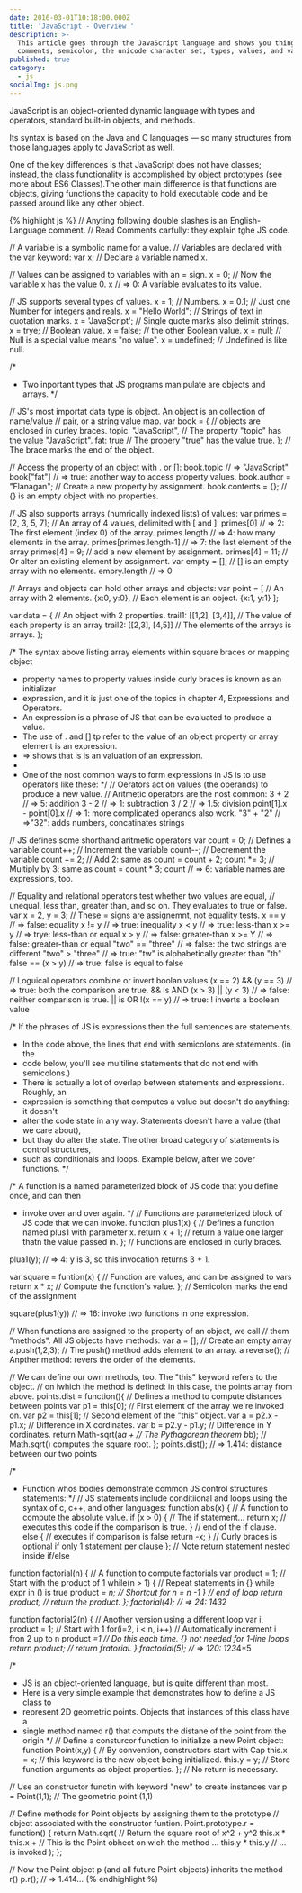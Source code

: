 ```yaml
---
date: 2016-03-01T10:18:00.000Z
title: 'JavaScript - Overview '
description: >-
  This article goes through the JavaScript language and shows you things like
  comments, semicolon, the unicode character set, types, values, and variables.
published: true
category:
  - js
socialImg: js.png
---
```

JavaScript is an object-oriented dynamic language with types and operators, standard built-in objects, and methods. 

Its syntax is based on the Java and C languages — so many structures from those languages apply to JavaScript as well. 

One of the key differences is that JavaScript does not have classes; instead, the class functionality is accomplished by object prototypes (see more about ES6 Classes).The other main difference is that functions are objects, giving functions the capacity to hold executable code and be passed around like any other object.


{% highlight js %}
// Anyting following double slashes is an English-Language comment.
// Read Comments carfully: they explain tghe JS code.

// A variable is a symbolic name for a value.
// Variables are declared with the var keyword:
var x;				// Declare a variable named x.

// Values can be assigned to variables with an = sign.
x = 0;				// Now the variable x has the value 0.
x				// => 0: A variable evaluates to its value.

// JS supports several types of values.
x = 1;				// Numbers.
x = 0.1;			// Just one Number for integers and reals.
x = "Hello World";		// Strings of text in quotation marks.
x = 'JavaScript';		// Single quote marks also delimit strings.
x = trye;			// Boolean value.
x = false;			// the other Boolean value.
x = null;			// Null is a special value means "no value".
x = undefined;			// Undefined is like null.

/*
 * Two inportant types that JS programs manipulate are objects and arrays.
 */

// JS's most importat data type is object. An object is an collection of name/value
// pair, or a string value map.
var book = {			// objects are enclosed in curley braces.
	topic: "JavaScript",	// The property "topic" has the value "JavaScript".
	fat: true		// The propery "true" has the value true.
};				// The brace marks the end of the object.

// Access the property of an object with . or []:
book.topic			// => "JavaScript"
book["fat"]			// => true: another way to access property values.
book.author = "Flanagan";	// Create a new property by assignment.
book.contents = {};		// {} is an empty object with no properties.

// JS also supports arrays (numrically indexed lists) of values:
var primes = [2, 3, 5, 7];	// An array of 4 values, delimited with [ and ].
primes[0]			// => 2: The first element (index 0) of the array.
primes.length			// => 4: how many elements in the array.
primes[primes.length-1]		// => 7: the last element of the array
primes[4] = 9;			// add a new element by assignment.
primes[4] = 11;			// Or alter an existing element by assignment.
var empty = [];			// [] is an empty array with no elements.
empry.length			// => 0

// Arrays and objects can hold other arrays and objects:
var point = [			// An array with 2 elements.
	{x:0, y:0},		// Each element is an object.
	{x:1, y:1}
];

var data = {			// An object with 2 properties.
	trail1: [[1,2], [3,4]],	// The value of each property is an array
	trail2: [[2,3], [4,5]]	// The elements of the arrays is arrays.
};

/* The syntax above listing array elements within square braces or mapping object
 * property names to property values inside curly braces is known as an initializer
 * expression, and it is just one of the topics in chapter 4, Expressions and Operators.
 * An expression is a phrase of JS that can be evaluated to produce a value.
 * The use of . and [] tp refer to the value of an object property or array element is an expression.
 * => shows that is is an valuation of an expression.
 *
 * One of the nost common ways to form expressions in JS is to use operators like these:
 */
// Oerators act on values (the operands) to produce a new value.
// Aritmetic operators are the nost common:
3 + 2 				// => 5: addition
3 - 2				// => 1: subtraction
3 / 2				// => 1.5: division
point[1].x - point[0].x		// => 1: more complicated operands also work.
"3" + "2"			// =>"32": adds numbers, concatinates strings

// JS defines some shorthand aritmetic operators
var count = 0;			// Defines a variable
count++;			// Increment the variable
count--;			// Decrement the variable
count += 2;			// Add 2: same as count = count + 2;
count *= 3;			// Multiply by 3: same as count = count * 3;
count 				// => 6: variable names are expressions, too.

// Equality and relational operators test whether two values are equal,
// unequal, less than, greater than, and so on. They evaluates to true or false.
var x = 2, y = 3;		// These = signs are assignemnt, not equality tests.
x == y				// => false: equality
x != y				// => true: inequality
x < y				// => true: less-than
x >= y				// => trye: less-than or equal
x > y				// => false: greater-than
x >= Y				// => false: greater-than or equal
"two" == "three"		// => false: the two strings are different
"two" > "three"			// => true: "tw" is alphabetically greater than "th"
false == (x > y)		// => true: false is equal to false

// Loguical operators combine or invert boolan values
(x == 2) && (y == 3)		// => true: both the comparison are true. && is AND
(x > 3) || (y < 3)		// => false: neither comparison is true. || is OR
!(x == y)			// => true: ! inverts a boolean value

/* If the phrases of JS is expressions then the full sentences are statements.
 * In the code above, the lines that end with semicolons are statements. (in the
 * code below, you'll see multiline statements that do not end with semicolons.)
 * There is actually a lot of overlap between statements and expressions. Roughly, an
 * expression is something that computes a value but doesn't do anything: it doesn't
 * alter the code state in any way. Statements doesn't have a value (that we care about),
 * but thay do alter the state. The other broad category of statements is control structures,
 * such as conditionals and loops. Example below, after we cover functions.
 */

/* A function is a named parameterized block of JS code that you define once, and can then
 * invoke over and over again.
 */
// Functions are parameterized block of JS code that we can invoke.
function plus1(x) {		// Defines a function named plus1 with parameter x.
	return x + 1;		// return a value one larger thatn the value passed in.
};				// Functions are enclosed in curly braces.

plua1(y);			// => 4: y is 3, so this invocation returns 3 + 1.

var square = funtion(x) {	// Function are values, and can be assigned to vars
	return x * x;		// Compute the function's value.
};				// Semicolon marks the end of the assignment

square(plus1(y))		// => 16: invoke two functions in one expression.

// When functions are assigned to the property of an object, we call
// them "methods". All JS objects have methods:
var a = [];			// Create an empty array
a.push(1,2,3);			// The push() method adds element to an array.
a reverse();			// Anpther method: revers the order of the elements.

// We can define our own methods, too. The "this" keyword refers to the object.
// on lwhich the method is defined: in this case, the points array from above.
points.dist = function(){	// Defines a method to compute distances between points
	var p1 = this[0];	// First element of the array we're invoked on.
	var p2 = this[1];	// Second element of the "this" object.
	var a = p2.x - p1.x;	// Difference in X cordinates.
	var b = p2.y - p1.y;	// Difference in Y cordinates.
	return Math-sqrt(a*a +	// The Pythagorean theorem
			b*b);	// Math.sqrt() computes the square root.
};
points.dist();			// => 1.414: distance between our two points

/*
 * Function whos bodies demonstrate common JS control structures statements:
 */
// JS statements include conditiional and loops using the syntax of c, c++, and other languages:
function abs(x) {		// A function to compute the absolute value.
	if (x > 0) {		// The if statement...
		return x;	// executes this code if the comparison is true.
	}			// end of the if clause.
	else {			// executes if comparison is false
		return -x;
	}			// Curly braces is optional if only 1 statement per clause
};				// Note return statement nested inside if/else

function factorial(n) {		// A function to compute factorials
	var product = 1;	// Start with the product of 1
	while(n > 1) {		// Repeat statements in {} while expr in () is true
		product *= n;	// Shortcut for n = n -1
	}			// end of loop
	return product;		// return the product.
};
factorial(4);			// => 24: 1*4*3*2

function factorial2(n) {	// Another version using a different loop
	var i, product = 1;	// Start with 1
	for(i=2, i < n, i++)	// Automatically increment i fron 2 up to n
		product *=1	// Do this each time. {} not needed for 1-line loops
	return product;		// return fratorial.
}
fractorial(5);			// => 120: 1*2*3*4*5

/*
 * JS is an object-oriented language, but is quite different than most.
 * Here is a very simple example that demonstrates how to define a JS class to
 * represent 2D geometric points. Objects that instances of this class have a
 * single method named r() that computs the distane of the point from the origin
 */
// Define a consturcor function to initialize a new Point object:
function Point(x,y) {		// By convention, constructors start with Cap
	this.x = x;		// this keyword is the new object being initialized.
	this.y = y;		// Store function arguments as object properties.
};				// No return is necessary.

// Use an constructor functin with keyword "new" to create instances
var p = Point(1,1);		// The geometric point (1,1)

// Define methods for Point objects by assigning them to the prototype
// object associated with the constructor funtion.
Point.prototype.r = function() {
	return Math.sqrt(	  // Return the square root of x^2 + y^2
		this.x * this.x	+ // This is the Point obhect on wich the method ...
		this.y * this.y	  // ... is invoked
	);
};

// Now the Point object p (and all future Point objects) inherits the method r()
p.r();				// => 1.414...
{% endhighlight %}
